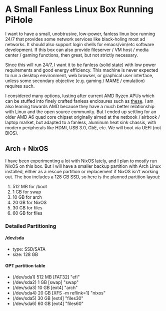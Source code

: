 # A Small Fanless Linux Box Running PiHole

I want to have a small, unobtrusive, low-power, fanless linux box running 24/7
that provides some network services like black-holing most ad networks.  It
should also support login shells for emacs/vim/etc software development. If
this box can also provide fileserver / VM host / media center / gaming
functions, then great, but not strictly necessary.

Since this will run 24/7, I want it to be fanless (solid state) with low
power requirements and good energy efficiency.  This machine is never expected
to run a desktop environment, web browser, or graphical user interface, unless
some secondary objective (e.g. gaming / MAME / emulation) requires such.

I considered many options, lusting after current AMD Ryzen APUs which can be
stuffed into finely crafted fanless enclosures such as
[these](https://www.cirrus7.com/en/produkte/cirrus7-incus/).  I am also leaning
towards AMD because they have a much better relationship with Linux and the
open source community.  But I ended up settling for an older AMD A6 quad core
chipset originally aimed at the netbook / airbook / laptop market, but adapted
to a fanless, aluminum heat sink chassis, with modern peripherals like HDMI,
USB 3.0, GbE, etc.  We will boot via UEFI (not BIOS).

## Arch + NixOS

I have been experimenting a lot with NixOS lately, and I plan to mostly run
NixOS on this box.  But I will have a smaller backup partition with Arch Linux
installed, either as a rescue partition or replacement if NixOS isn't working
out.  The box includes a 128 GB SSD, so here is the planned partition layout:

1. 512 MB for /boot
2. 1 GB for swap
3. 10 GB for arch
4. 20 GB for NixOS
5. 30 GB for files
6. 60 GB for files

### Detailed Partitioning

#### /dev/sda
* type: SSD/SATA
* size: 128 GB

#### GPT partition table
* (/dev/sda1) 512 MB [FAT32]            "efi"
* (/dev/sda2) 1  GB  [swap]             "swap"
* (/dev/sda3) 10 GB  [ext4]             "arch"
* (/dev/sda4) 20 GB  [XFS -m reflink=1] "nixos"
* (/dev/sda5) 30 GB  [ext4]             "files30"
* (/dev/sda6) 60 GB  [ext4]             "files60"
